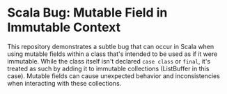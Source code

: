 # Scala Bug: Mutable Field in Immutable Context

This repository demonstrates a subtle bug that can occur in Scala when using mutable fields within a class that's intended to be used as if it were immutable.  While the class itself isn't declared `case class` or `final`, it's treated as such by adding it to immutable collections (ListBuffer in this case).  Mutable fields can cause unexpected behavior and inconsistencies when interacting with these collections.
